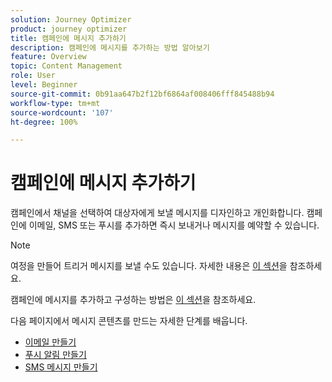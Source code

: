 ```yaml
---
solution: Journey Optimizer
product: journey optimizer
title: 캠페인에 메시지 추가하기
description: 캠페인에 메시지를 추가하는 방법 알아보기
feature: Overview
topic: Content Management
role: User
level: Beginner
source-git-commit: 0b91aa647b2f12bf6864af008406fff845488b94
workflow-type: tm+mt
source-wordcount: '107'
ht-degree: 100%

---
```



# 캠페인에 메시지 추가하기

캠페인에서 채널을 선택하여 대상자에게 보낼 메시지를 디자인하고 개인화합니다. 캠페인에 이메일, SMS 또는 푸시를 추가하면 즉시 보내거나 메시지를 예약할 수 있습니다.

>[!NOTE]
>여정을 만들어 트리거 메시지를 보낼 수도 있습니다. 자세한 내용은 [이 섹션](messages-in-journeys.md)을 참조하세요.

캠페인에 메시지를 추가하고 구성하는 방법은 [이 섹션](../campaigns/create-campaign.md)을 참조하세요.

다음 페이지에서 메시지 콘텐츠를 만드는 자세한 단계를 배웁니다.

* [이메일 만들기](create-email.md)
* [푸시 알림 만들기](create-push.md)
* [SMS 메시지 만들기](create-sms.md)
